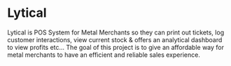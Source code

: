 # Lytical
Lytical is POS System for Metal Merchants so they can print out tickets, log customer interactions, view current stock &amp; offers an analytical dashboard to view profits etc... The goal of this project is to give an affordable way for metal merchants to have an efficient and reliable sales experience.
